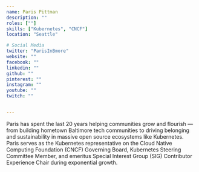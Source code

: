 ```yaml
---
name: Paris Pittman
description: ""
roles: [""]
skills: ["Kubernetes", "CNCF"]
location: "Seattle"

# Social Media 
twitter: "ParisInBmore"
website: ""
facebook: ""
linkedin: ""
github: ""
pinterest: ""
instagram: ""
youtube: ""
twitch: ""


---
```


Paris has spent the last 20 years helping communities grow and flourish — from building hometown Baltimore tech communities to driving belonging and sustainability in massive open source ecosystems like Kubernetes. Paris serves as the Kubernetes representative on the Cloud Native Computing Foundation (CNCF) Governing Board, Kubernetes Steering Committee Member, and emeritus Special Interest Group (SIG) Contributor Experience Chair during exponential growth.

<!--more-->


